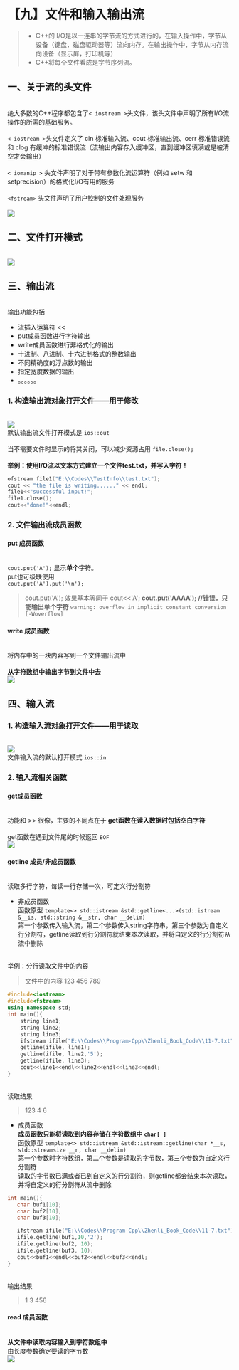 # 【九】文件和输入输出流



> - C++的 I/O是以一连串的字节流的方式进行的，在输入操作中，字节从设备（键盘，磁盘驱动器等）流向内存。在输出操作中，字节从内存流向设备（显示屏，打印机等）
> - C++将每个文件看成是字节序列流。

<a name="028ab517"></a>
## 一、关于流的头文件

<br />绝大多数的C++程序都包含了`< iostream >`头文件，该头文件中声明了所有I/O流操作的所需的基础服务。<br />
<br />`< iostream >`头文件定义了 cin 标准输入流、cout 标准输出流、cerr 标准错误流 和 clog 有缓冲的标准错误流（流输出内容存入缓冲区，直到缓冲区填满或是被清空才会输出）<br />
<br />`< iomanip >` 头文件声明了对于带有参数化流运算符（例如 setw 和 setprecision）的格式化I/O有用的服务<br />
<br />`<fstream>` 头文件声明了用户控制的文件处理服务<br />
<br />![](https://cdn.nlark.com/yuque/0/2020/png/1237282/1586153189820-a72b339d-75e7-45b2-b6a2-379986379cab.png#align=left&display=inline&height=384&originHeight=384&originWidth=720&size=0&status=done&style=none&width=720)<br />

<a name="dfc98dce"></a>
## 二、文件打开模式

<br />![](https://cdn.nlark.com/yuque/0/2020/png/1237282/1586153189770-1d035ca5-b75e-43c1-8f85-4bd234d8a0bf.png#align=left&display=inline&height=403&originHeight=403&originWidth=1101&size=0&status=done&style=none&width=1101)<br />

<a name="709ecabd"></a>
## 三、输出流

<br />输出功能包括<br />

- 流插入运算符 <<
- put成员函数进行字符输出
- write成员函数进行非格式化的输出
- 十进制、八进制、十六进制格式的整数输出
- 不同精确度的浮点数的输出
- 指定宽度数据的输出
- 。。。。。。



<a name="c4193a09"></a>
### 1. 构造输出流对象打开文件——用于修改

<br />![](https://cdn.nlark.com/yuque/0/2020/png/1237282/1586153189927-22f1ff55-8f29-4fc8-8c48-eb38f4ff2d8d.png#align=left&display=inline&height=254&originHeight=254&originWidth=660&size=0&status=done&style=none&width=660)<br />默认输出流文件打开模式是 `ios::out`<br />
<br />当不需要文件时显示的将其关闭，可以减少资源占用 `file.close();`<br />
<br />**举例：使用I/O流以文本方式建立一个文件test.txt，并写入字符！**<br />

```cpp
ofstream file1("E:\\Codes\\TestInfo\\test.txt");
cout << "the file is writing......" << endl;
file1<<"successful input!";
file1.close();
cout<<"done!"<<endl;
```


<a name="e89fef40"></a>
### 2. 文件输出流成员函数


<a name="7bbba640"></a>
#### put 成员函数

<br />`cout.put('A');` 显示**单个**字符。<br />put也可级联使用<br />`cout.put('A').put('\n');`<br />

> cout.put('A'); 效果基本等同于 cout<<'A';
> **cout.put('AAAA'); //错误，只能输出单个字符**
> `warning: overflow in implicit constant conversion [-Woverflow]`



<a name="3db425f9"></a>
#### write 成员函数

<br />将内存中的一块内容写到一个文件输出流中<br />
<br />**从字符数组中输出字节到文件中去**<br />![](https://cdn.nlark.com/yuque/0/2020/png/1237282/1586153189719-342e61ef-4b7d-40fe-9755-ba5c1f05f25b.png#align=left&display=inline&height=301&originHeight=301&originWidth=427&size=0&status=done&style=none&width=427)<br />

<a name="f8666d7f"></a>
## 四、输入流


<a name="959674db"></a>
### 1. 构造输入流对象打开文件——用于读取

<br />![](https://cdn.nlark.com/yuque/0/2020/png/1237282/1586153189747-0ce39809-e587-4dd8-956c-2ad3cec4dea9.png#align=left&display=inline&height=223&originHeight=223&originWidth=619&size=0&status=done&style=none&width=619)<br />文件输入流的默认打开模式 `ios::in`<br />

<a name="76f4d724"></a>
### 2. 输入流相关函数


<a name="a06328b6"></a>
#### get成员函数

<br />功能和 >> 很像，主要的不同点在于 **get函数在读入数据时包括空白字符**<br />
<br />get函数在遇到文件尾的时候返回 `EOF`<br />![](https://cdn.nlark.com/yuque/0/2020/png/1237282/1586153189763-b8ad7148-0d60-4fa1-88a7-b5c57f24a1b6.png#align=left&display=inline&height=281&originHeight=281&originWidth=678&size=0&status=done&style=none&width=678)<br />

<a name="b4f57f23"></a>
#### getline 成员/非成员函数

<br />读取多行字符，每读一行存储一次，可定义行分割符<br />

- 非成员函数
<br />函数原型 `template<> std::istream &std::getline<...>(std::istream &__is, std::string &__str, char __delim)`<br />
第一个参数传入输入流，第二个参数传入string字符串，第三个参数为自定义行分割符，getline读取到行分割符就结束本次读取，并将自定义的行分割符从流中删除


<br />举例：分行读取文件中的内容<br />

> 文件中的内容
> 123
> 456
> 789



```cpp
#include<iostream>
#include<fstream>
using namespace std;
int main(){
    string line1;
    string line2;
    string line3;
    ifstream ifile("E:\\Codes\\Program-Cpp\\Zhenli_Book_Code\\11-7.txt");
    getline(ifile, line1);
    getline(ifile, line2,'5');   
    getline(ifile, line3);
    cout<<line1<<endl<<line2<<endl<<line3<<endl;
}
```

<br />读取结果<br />

> 123
> 4
> 6



- 成员函数<br />
**成员函数只能将读取到内容存储在字符数组中 `char[ ]`**
<br />函数原型 `template<> std::istream &std::istream::getline(char *__s, std::streamsize __n, char __delim)`<br />
第一个参数时字符数组，第二个参数是读取的字节数，第三个参数为自定义行分割符<br />
读取的字节数已满或者已到自定义的行分割符，则getline都会结束本次读取，并将自定义的行分割符从流中删除



```cpp
int main(){
   char buf1[10];
   char buf2[10];
   char buf3[10];

   ifstream ifile("E:\\Codes\\Program-Cpp\\Zhenli_Book_Code\\11-7.txt");
   ifile.getline(buf1,10,'2');
   ifile.getline(buf2, 10);
   ifile.getline(buf3, 10);
   cout<<buf1<<endl<<buf2<<endl<<buf3<<endl;
}
```

<br />输出结果<br />

> 1
> 3
> 456



<a name="65939853"></a>
#### read 成员函数

<br />**从文件中读取内容输入到字符数组中**<br />由长度参数确定要读的字节数<br />![](https://cdn.nlark.com/yuque/0/2020/png/1237282/1586153189782-fa82c27e-88e3-4b61-bf9a-a644671af40d.png#align=left&display=inline&height=468&originHeight=468&originWidth=688&size=0&status=done&style=none&width=688)
